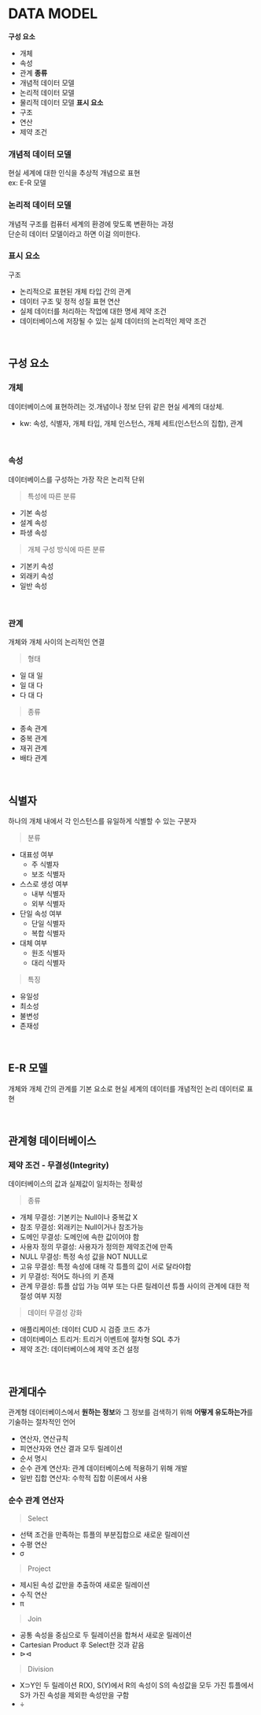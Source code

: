 # DATA MODEL

**구성 요소**
- 개체
- 속성
- 관계
**종류**
- 개념적 데이터 모델
- 논리적 데이터 모델
- 물리적 데이터 모델
**표시 요소**
- 구조
- 연산
- 제약 조건

### 개념적 데이터 모델
현실 세계에 대한 인식을 추상적 개념으로 표현   
ex: E-R 모델

### 논리적 데이터 모델
개념적 구조를 컴퓨터 세계의 환경에 맞도록 변환하는 과정   
단순히 데이터 모델이라고 하면 이걸 의미한다.

### 표시 요소
구조
- 논리적으로 표현된 개체 타입 간의 관계
- 데이터 구조 및 정적 성질 표현
연산
- 실제 데이터를 처리하는 작업에 대한 명세
제약 조건
- 데이터베이스에 저장될 수 있는 실제 데이터의 논리적인 제약 조건

<br/>

## 구성 요소

### 개체
데이터베이스에 표현하려는 것.개념이나 정보 단위 같은 현실 세계의 대상체. 
- kw: 속성, 식별자, 개체 타입, 개체 인스턴스, 개체 세트(인스턴스의 집합), 관계

<br/>

### 속성
데이터베이스를 구성하는 가장 작은 논리적 단위   

> 특성에 따른 분류

- 기본 속성
- 설계 속성
- 파생 속성

> 개체 구성 방식에 따른 분류
- 기본키 속성
- 외래키 속성
- 일반 속성

<br/>

### 관계
개체와 개체 사이의 논리적인 연결   

> 형태

- 일 대 일
- 일 대 다
- 다 대 다

> 종류
- 종속 관계
- 중복 관계
- 재귀 관계
- 배타 관계

<br/>

## 식별자
하나의 개체 내에서 각 인스턴스를 유일하게 식별할 수 있는 구분자   

> 분류

- 대표성 여부
    - 주 식별자
    - 보조 식별자
- 스스로 생성 여부
    - 내부 식별자
    - 외부 식별자
- 단일 속성 여부
    - 단일 식별자
    - 복합 식별자
- 대체 여부
    - 원조 식별자
    - 대리 식별자

> 특징

- 유일성
- 최소성
- 불변성
- 존재성

<br/>

## E-R 모델
개체와 개체 간의 관계를 기본 요소로 현실 세계의 데이터를 개념적인 논리 데이터로 표현

<br/>

## 관계형 데이터베이스

### 제약 조건 - 무결성(Integrity)
데이터베이스의 값과 실제값이 일치하는 정확성

> 종류

- 개체 무결성: 기본키는 Null이나 중복값 X
- 참조 무결성: 외래키는 Null이거나 참조가능
- 도메인 무결성: 도메인에 속한 값이어야 함
- 사용자 정의 무결성: 사용자가 정의한 제약조건에 만족
- NULL 무결성: 특정 속성 값을 NOT NULL로
- 고유 무결성: 특정 속성에 대해 각 튜플의 값이 서로 달라야함
- 키 무결성: 적어도 하나의 키 존재
- 관계 무결성: 튜플 삽입 가능 여부 또는 다른 릴레이션 튜플 사이의 관계에 대한 적절성 여부 지정

> 데이터 무결성 강화

- 애플리케이션: 데이터 CUD 시 검증 코드 추가
- 데이터베이스 트리거: 트리거 이벤트에 절차형 SQL 추가
- 제약 조건: 데이터베이스에 제약 조건 설정

<br/>

## 관계대수

관계형 데이터베이스에서 **원하는 정보**와 그 정보를 검색하기 위해 **어떻게 유도하는가**를 기술하는 절차적인 언어
- 연산자, 연산규칙
- 피연산자와 연산 결과 모두 릴레이션
- 순서 명시
- 순수 관계 연산자: 관계 데이터베이스에 적용하기 위해 개발
- 일반 집합 연산자: 수학적 집합 이론에서 사용
   

### 순수 관계 연산자

> Select

- 선택 조건을 만족하는 튜플의 부분집합으로 새로운 릴레이션
- 수평 연산
- σ

> Project

- 제시된 속성 값만을 추출하여 새로운 릴레이션
- 수직 연산
- π

> Join

- 공통 속성을 중심으로 두 릴레이션을 합쳐서 새로운 릴레이션
- Cartesian Product 후 Select한 것과 같음
- ⊳⊲

> Division

- X⊃Y인 두 릴레이션 R(X), S(Y)에서 R의 속성이 S의 속성값을 모두 가진 튜플에서 S가 가진 속성을 제외한 속성만을 구함
- ÷